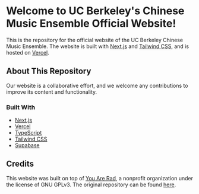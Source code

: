 # Welcome to UC Berkeley's Chinese Music Ensemble Official Website!

This is the repository for the official website of the UC Berkeley Chinese Music Ensemble. The website is built with [Next.js](https://nextjs.org/) and [Tailwind CSS](https://tailwindcss.com/), and is hosted on [Vercel](https://vercel.com/home?utm_source=youarerad&utm_campaign=oss).

## About This Repository

Our website is a collaborative effort, and we welcome any contributions to improve its content and functionality.

### Built With

- [Next.js](https://nextjs.org/)
- [Vercel](https://vercel.com/home?utm_source=youarerad&utm_campaign=oss)
- [TypeScript](https://www.typescriptlang.org/)
- [Tailwind CSS](https://tailwindcss.com/)
- [Supabase](https://supabase.io/)

## Credits

This website was built on top of [You Are Rad](https://youarerad.com/), a nonprofit organization under the license of GNU GPLv3. The original repository can be found [here](https://github.com/youarerad/youareradweb).
